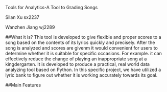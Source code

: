 Tools for Analytics-A Tool to Grading Songs

Silan Xu       sx2237

Wanzhen Jiang  wj2289

##What it is?
This tool is developed to give flexible and proper scores to a song based on the contents of its lyrics quickly and precisely. After the song is analyzed and scores are givenm it would convenient for users to determine whether it is suitable for specific occasions. For example. it can effectively reduce the change of playing an inappropriate song at a kingdergarten. It is developed to produce a practical, real world data analyzing tool based on Python. In this specific project, we have utilized a lyric bank to figure out whether it is working accurately towards its goal.

##Main Features


